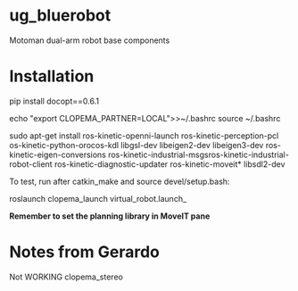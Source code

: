 # ug_bluerobot
Motoman dual-arm robot base components

# Installation

pip install docopt==0.6.1

echo "export CLOPEMA_PARTNER=LOCAL">>~/.bashrc
source ~/.bashrc

sudo apt-get install ros-kinetic-openni-launch ros-kinetic-perception-pcl os-kinetic-python-orocos-kdl libgsl-dev libeigen2-dev libeigen3-dev ros-kinetic-eigen-conversions ros-kinetic-industrial-msgsros-kinetic-industrial-robot-client ros-kinetic-diagnostic-updater ros-kinetic-moveit* libsdl2-dev

To test, run after catkin_make and source devel/setup.bash:

roslaunch clopema_launch virtual_robot.launch_

**Remember to set the planning library in MoveIT pane**

# Notes from Gerardo

Not WORKING
clopema_stereo
